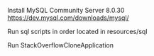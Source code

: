 Install MySQL Community Server 8.0.30
https://dev.mysql.com/downloads/mysql/

Run sql scripts in order located in resources/sql

Run StackOverflowCloneApplication